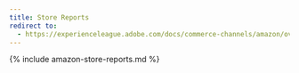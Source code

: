 ```yaml
---
title: Store Reports
redirect to:
  - https://experienceleague.adobe.com/docs/commerce-channels/amazon/overview.html
---
```



{% include amazon-store-reports.md %}
